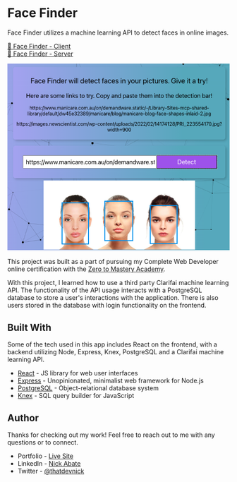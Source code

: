 # Face Finder

Face Finder utilizes a machine learning API to detect faces in online images.

[🔗 Face Finder - Client](https://github.com/nickabate/facefinder-client)  
[🔗 Face Finder - Server](https://github.com/nickabate/facefinder-server)

![Demo screenshot](./facefinder.png)

This project was built as a part of pursuing my Complete Web Developer online certification with the [Zero to Mastery Academy](https://zerotomastery.io/).

With this project, I learned how to use a third party Clarifai machine learning API. The functionality of the API usage interacts with a PostgreSQL database to store a user's interactions with the application. There is also users stored in the database with login functionality on the frontend.

## Built With

Some of the tech used in this app includes React on the frontend, with a backend utilizing Node, Express, Knex, PostgreSQL and a Clarifai machine learning API.

- [React](https://reactjs.org/) - JS library for web user interfaces
- [Express](https://expressjs.com/) - Unopinionated, minimalist web framework for Node.js
- [PostgreSQL](https://www.postgresql.org/) - Object-relational database system
- [Knex](https://knexjs.org/) - SQL query builder for JavaScript

## Author

Thanks for checking out my work! Feel free to reach out to me with any questions or to connect.

- Portfolio - [Live Site](https://nickabate.dev/)
- LinkedIn - [Nick Abate](https://www.linkedin.com/in/nick-abate/)
- Twitter - [@thatdevnick](https://twitter.com/thatdevnick)
